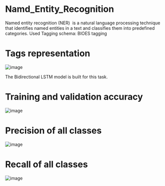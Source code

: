 # Namd_Entity_Recognition
Named entity recognition (NER)  is a natural language processing technique that identifies named entities in a text and classifies them into predefined categories. 
Used Tagging schema: BIOES tagging

# Tags representation
![image](https://github.com/kishan2910/Namd_Entity_Recognition/assets/70774888/eaeb0bed-89a6-4ca1-957f-fdb0f3672c3b)

The Bidirectional LSTM model is built for this task.

# Training and validation accuracy 
![image](https://github.com/kishan2910/Namd_Entity_Recognition/assets/70774888/94265bc4-9abb-4023-bb3a-2e0f87ebdc39)

# Precision of all classes 

![image](https://github.com/kishan2910/Namd_Entity_Recognition/assets/70774888/9e4efb23-9bf5-402c-be27-d7f78c37ed47)

# Recall of all classes

![image](https://github.com/kishan2910/Namd_Entity_Recognition/assets/70774888/e3c59ab9-d2d5-423b-b315-6c52604eff3e)
